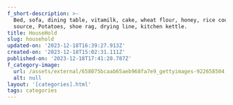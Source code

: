 ```yaml
---
f_short-description: >-
  Bed, sofa, dining table, vitamilk, cake, wheat flour, honey, rice cooker, soya
  source, Potatoes, shoe rag, drying line, kitchen kettle.
title: HouseHold
slug: household
updated-on: '2023-12-18T16:39:27.913Z'
created-on: '2023-12-18T15:02:31.111Z'
published-on: '2023-12-18T17:41:20.787Z'
f_category-image:
  url: /assets/external/658075bcaab65aeb968fa7e9_gettyimages-922658504.jpg
  alt: null
layout: '[categories].html'
tags: categories
---
```



